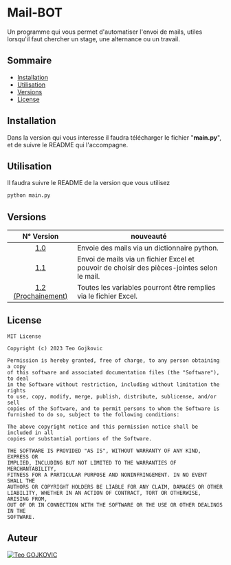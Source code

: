# Mail-BOT

Un programme qui vous permet d'automatiser l'envoi de mails, utiles lorsqu'il faut chercher un stage, une alternance ou un travail.

## Sommaire
- [Installation](#installation)
- [Utilisation](#utilisation)
- [Versions](#versions)
- [License](#license)

## Installation

Dans la version qui vous interesse il faudra télécharger le fichier "**main.py**", et de suivre le README qui l'accompagne.

## Utilisation

Il faudra suivre le README de la version que vous utilisez

```bash
python main.py
```

## Versions

| N° Version | nouveauté |
|:----------:|----------|
| [1.0](./v1.0/README.md) |  Envoie des mails via un dictionnaire python. |
| [1.1](./v1.1/README.md) |  Envoi de mails via un fichier Excel et pouvoir de choisir des pièces-jointes selon le mail. |
| [1.2 (Prochainement)](./v1.2/README.md) | Toutes les variables pourront être remplies via le fichier Excel. |

## License

```
MIT License

Copyright (c) 2023 Teo Gojkovic

Permission is hereby granted, free of charge, to any person obtaining a copy
of this software and associated documentation files (the "Software"), to deal
in the Software without restriction, including without limitation the rights
to use, copy, modify, merge, publish, distribute, sublicense, and/or sell
copies of the Software, and to permit persons to whom the Software is
furnished to do so, subject to the following conditions:

The above copyright notice and this permission notice shall be included in all
copies or substantial portions of the Software.

THE SOFTWARE IS PROVIDED "AS IS", WITHOUT WARRANTY OF ANY KIND, EXPRESS OR
IMPLIED, INCLUDING BUT NOT LIMITED TO THE WARRANTIES OF MERCHANTABILITY,
FITNESS FOR A PARTICULAR PURPOSE AND NONINFRINGEMENT. IN NO EVENT SHALL THE
AUTHORS OR COPYRIGHT HOLDERS BE LIABLE FOR ANY CLAIM, DAMAGES OR OTHER
LIABILITY, WHETHER IN AN ACTION OF CONTRACT, TORT OR OTHERWISE, ARISING FROM,
OUT OF OR IN CONNECTION WITH THE SOFTWARE OR THE USE OR OTHER DEALINGS IN THE
SOFTWARE.
```

## Auteur

[![Teo GOJKOVIC](https://img.shields.io/badge/Teo_GOJKOVIC-222e45?style=for-the-badge&logo=github&logoColor=white)](https://github.com/Teo-Gojkovic)